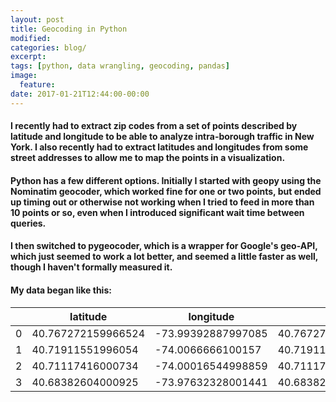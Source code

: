 ```yaml
---
layout: post
title: Geocoding in Python
modified:
categories: blog/
excerpt:
tags: [python, data wrangling, geocoding, pandas]
image:
  feature:
date: 2017-01-21T12:44:00-00:00
---
```




#### I recently had to extract zip codes from a set of points described by latitude and longitude to be able to analyze intra-borough traffic in New York. I also recently had to extract latitudes and longitudes from some street addresses to allow me to map the points in a visualization.


#### Python has a few different options. Initially I started with geopy using the Nominatim geocoder, which worked fine for one or two points, but ended up timing out or otherwise not working when I tried to feed in more than 10 points or so, even when I introduced significant wait time between queries.

#### I then switched to pygeocoder, which is a wrapper for Google's geo-API, which just seemed to work a lot better, and seemed a little faster as well, though I haven't formally measured it.

#### My data began like this:

|   | latitude           | longitude          | lat_long                              |
|---|--------------------|--------------------|---------------------------------------|
| 0 | 40.767272159966524 | -73.99392887997085 | 40.767272159966524,-73.99392887997085 |
| 1 | 40.71911551996054  | -74.0066666100157  | 40.71911551996054,-74.0066666100157   |
| 2 | 40.71117416000734  | -74.00016544998859 | 40.71117416000734,-74.00016544998859  |
| 3 | 40.68382604000925  | -73.97632328001441 | 40.68382604000925,-73.97632328001441  |

